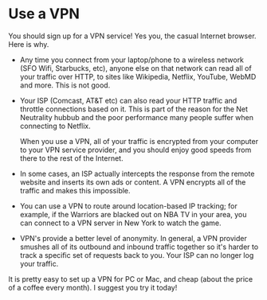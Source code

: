 # Use a VPN

You should sign up for a VPN service! Yes you, the casual Internet browser.
Here is why.

- Any time you connect from your laptop/phone to a wireless network (SFO Wifi,
Starbucks, etc), anyone else on that network can read all of your traffic over
HTTP, to sites like Wikipedia, Netflix, YouTube, WebMD and more. This is not
good.

- Your ISP (Comcast, AT&T etc) can also read your HTTP traffic and throttle
connections based on it. This is part of the reason for the Net Neutrality
hubbub and the poor performance many people suffer when connecting to Netflix.

    When you use a VPN, all of your traffic is encrypted from your computer to
    your VPN service provider, and you should enjoy good speeds from there to
    the rest of the Internet.

- In some cases, an ISP actually intercepts the response from the remote
website and inserts its own ads or content. A VPN encrypts all of the traffic
and makes this impossible.

- You can use a VPN to route around location-based IP tracking; for example, if
the Warriors are blacked out on NBA TV in your area, you can connect to a VPN
server in New York to watch the game.

- VPN's provide a better level of anonymity. In general, a VPN provider smushes
all of its outbound and inbound traffic together so it's harder to track a
specific set of requests back to you. Your ISP can no longer log your traffic.

It is pretty easy to set up a VPN for PC or Mac, and cheap (about the price of
a coffee every month). I suggest you try it today!
